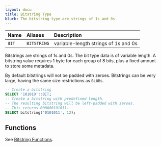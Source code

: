 ```yaml
---
layout: docu
title: Bitstring Type
blurb: The bitstring type are strings of 1s and 0s.
---
```


<div class="narrow_table"></div>

| Name | Aliases | Description |
|:---|:---|:---|
| `BIT` | `BITSTRING` | variable-length strings of 1s and 0s |

Bitstrings are strings of 1s and 0s. The bit type data is of variable length. A bitstring value requires 1 byte for each group of 8 bits, plus a fixed amount to store some metadata.

By default bitstrings will not be padded with zeroes.
Bitstrings can be very large, having the same size restrictions as `BLOB`s.


```sql
-- Create a bitstring 
SELECT '101010'::BIT;
-- Create a bitstring with predefined length.
-- The resulting bitstring will be left-padded with zeroes.
-- This returns 000000101011.
SELECT bitstring('0101011', 12);
```

## Functions

See [Bitstring Functions](../functions/bitstring).
